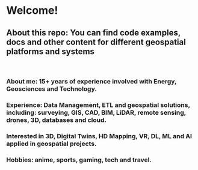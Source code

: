 <h1><b>Welcome!</b></h1>

<h2>About this repo: You can find code examples, docs and other content for different geospatial platforms and systems</h2><br>

<h3><b>About me</b>: 15+ years of experience involved with Energy, Geosciences and Technology.</h3>
<h3><b>Experience:</b> Data Management, ETL and geospatial solutions, including: surveying, GIS, CAD, BIM, LiDAR, remote sensing, drones, 3D, databases and cloud.</h3>
<h3>Interested in 3D, Digital Twins, HD Mapping, VR, DL, ML and AI applied in geospatial projects.</h3>
<h3><b>Hobbies:<b> anime, sports, gaming, tech and travel.</h3>

